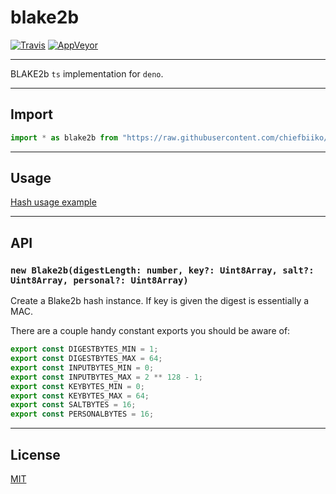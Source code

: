 # blake2b

[![Travis](http://img.shields.io/travis/chiefbiiko/blake2b.svg?style=flat)](http://travis-ci.org/chiefbiiko/blake2b) [![AppVeyor](https://ci.appveyor.com/api/projects/status/github/chiefbiiko/blake2b?branch=master&svg=true)](https://ci.appveyor.com/project/chiefbiiko/blake2b)

---

BLAKE2b `ts` implementation for `deno`.

---

## Import

```ts
import * as blake2b from "https://raw.githubusercontent.com/chiefbiiko/blake2b/master/mod.ts";
```

---

## Usage

[Hash usage example](./usage.ts)

---

## API

### `new Blake2b(digestLength: number, key?: Uint8Array, salt?: Uint8Array, personal?: Uint8Array)`

Create a Blake2b hash instance. If key is given the digest is essentially a MAC.

There are a couple handy constant exports you should be aware of:

```ts
export const DIGESTBYTES_MIN = 1;
export const DIGESTBYTES_MAX = 64;
export const INPUTBYTES_MIN = 0;
export const INPUTBYTES_MAX = 2 ** 128 - 1;
export const KEYBYTES_MIN = 0;
export const KEYBYTES_MAX = 64;
export const SALTBYTES = 16;
export const PERSONALBYTES = 16;
```

---

## License

[MIT](./license.md)